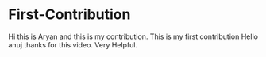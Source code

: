 # First-Contribution
Hi this is Aryan and this is my contribution.
This is my first contribution
Hello anuj thanks for this video. Very Helpful.
